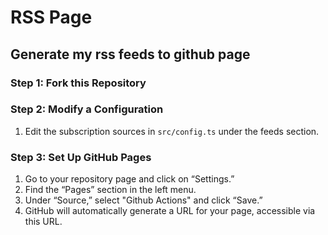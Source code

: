 # RSS Page

## Generate my rss feeds to github page

### Step 1: Fork this Repository

### Step 2: Modify a Configuration

1. Edit the subscription sources in `src/config.ts` under the feeds section.

### Step 3: Set Up GitHub Pages

1. Go to your repository page and click on “Settings.”
2. Find the “Pages” section in the left menu.
3. Under “Source,” select "Github Actions" and click “Save.”
4. GitHub will automatically generate a URL for your page, accessible via this URL.
